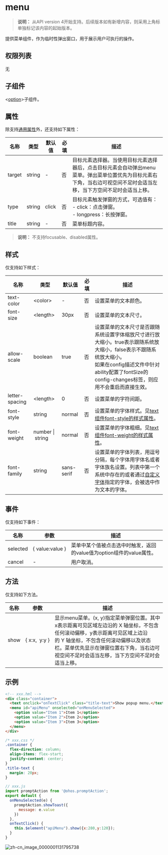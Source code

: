 # menu
<!--Kit: ArkUI-->
<!--Subsystem: ArkUI-->
<!--Owner: @Armstrong15-->
<!--SE: @zhanghaibo0-->
<!--TSE: @lxl007-->

>  **说明：**
>  从API version 4开始支持。后续版本如有新增内容，则采用上角标单独标记该内容的起始版本。

提供菜单组件，作为临时性弹出窗口，用于展示用户可执行的操作。

## 权限列表

无


## 子组件

&lt;[option](js-components-basic-option.md)&gt;子组件。


## 属性

除支持[通用属性](js-components-common-attributes.md)外，还支持如下属性：

| 名称     | 类型     | 默认值   | 必填   | 描述                                       |
| ------ | ------ | ----- | ---- | ---------------------------------------- |
| target | string | -     | 否    | 目标元素选择器。当使用目标元素选择器后，点击目标元素会自动弹出menu菜单。弹出菜单位置优先为目标元素右下角，当右边可视空间不足时会适当左移，当下方空间不足时会适当上移。 |
| type   | string | click | 否    | 目标元素触发弹窗的方式，可选值有：<br/>-&nbsp;click：点击弹窗。<br/>-&nbsp;longpress：长按弹窗。 |
| title  | string | -     | 否    | 菜单标题内容。                                  |

>  **说明：**
>  不支持focusable、disabled属性。


## 样式

仅支持如下样式：

| 名称             | 类型                         | 默认值        | 必填   | 描述                                       |
| -------------- | -------------------------- | ---------- | ---- | ---------------------------------------- |
| text-color     | &lt;color&gt;              | -          | 否    | 设置菜单的文本颜色。                               |
| font-size      | &lt;length&gt;             | 30px       | 否    | 设置菜单的文本尺寸。                               |
| allow-scale    | boolean                    | true       | 否    | 设置菜单的文本尺寸是否跟随系统设置字体缩放尺寸进行放大缩小。true表示跟随系统放大缩小，false表示不跟随系统放大缩小。<br/>如果在config描述文件中针对ability配置了fontSize的config-changes标签，则应用不会重启而直接生效。 |
| letter-spacing | &lt;length&gt;             | 0          | 否    | 设置菜单的字符间距。                               |
| font-style     | string                     | normal     | 否    | 设置菜单的字体样式。见[text组件font-style的样式属性](js-components-basic-text.md#样式)。 |
| font-weight    | number&nbsp;\|&nbsp;string | normal     | 否    | 设置菜单的字体粗细。见[text组件font-weight的样式属性](js-components-basic-text.md#样式)。 |
| font-family    | string                     | sans-serif | 否    | 设置菜单的字体列表，用逗号分隔，每个字体用字体名或者字体族名设置。列表中第一个系统中存在的或者通过[自定义字体](js-components-common-customizing-font.md)指定的字体，会被选中作为文本的字体。 |


## 事件

仅支持如下事件：

| 名称       | 参数                        | 描述                                       |
| -------- | ------------------------- | ---------------------------------------- |
| selected | {&nbsp;value:value&nbsp;} | 菜单中某个值被点击选中时触发，返回的value值为option组件的value属性。 |
| cancel   | -                         | 用户取消。                                    |


## 方法

仅支持如下方法。

| 名称   | 参数                                | 描述                                       |
| ---- | --------------------------------- | ---------------------------------------- |
| show | {&nbsp;x:x,&nbsp;&nbsp;y:y&nbsp;} | 显示menu菜单。(x,&nbsp;y)指定菜单弹窗位置。其中x表示距离可见区域左边沿的&nbsp;X&nbsp;轴坐标，不包含任何滚动偏移，y表示距离可见区域上边沿的&nbsp;Y&nbsp;轴坐标，不包含任何滚动偏移以及状态栏。菜单优先显示在弹窗位置右下角，当右边可视空间不足时会适当左移，当下方空间不足时会适当上移。 |

## 示例

```html
<!-- xxx.hml -->
<div class="container">
  <text onclick="onTextClick" class="title-text">Show popup menu.</text>
  <menu id="apiMenu" onselected="onMenuSelected">
    <option value="Item 1">Item 1</option>
    <option value="Item 2">Item 2</option>
    <option value="Item 3">Item 3</option>
  </menu>
</div>
```

```css
/* xxx.css */
.container {
  flex-direction: column;
  align-items: flex-start;
  justify-content: center;
}
.title-text {
  margin: 20px;
}
```

```js
// xxx.js
import promptAction from '@ohos.promptAction';
export default {
  onMenuSelected(e) {
    promptAction.showToast({
      message: e.value
    })
  },
  onTextClick() {
    this.$element("apiMenu").show({x:280,y:120});
  }
}
```

![zh-cn_image_0000001131795738](figures/zh-cn_image_0000001131795738.gif)
